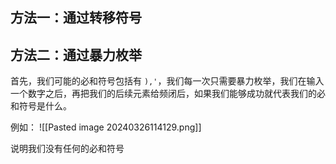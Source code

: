 ## 方法一：通过转移符号

## 方法二：通过暴力枚举
首先，我们可能的必和符号包括有 `),'`，我们每一次只需要暴力枚举，我们在输入一个数字之后，再把我们的后续元素给频闭后，如果我们能够成功就代表我们的必和符号是什么。

例如：
![[Pasted image 20240326114129.png]]

说明我们没有任何的必和符号